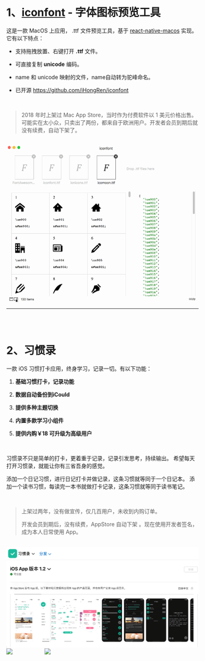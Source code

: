 # 1、[iconfont](https://github.com/iHongRen/iconfont) - 字体图标预览工具

这是一款 MacOS 上应用， .ttf 文件预览工具，基于 [react-native-macos](https://github.com/ptmt/react-native-macos)  实现。它有以下特点：

- 支持拖拽放置、右键打开 **.ttf** 文件。

- 可直接复制 **unicode** 编码。

- name 和 unicode 映射的文件，name自动转为驼峰命名。

- 已开源 https://github.com/iHongRen/iconfont   

<br>

> 2018 年时上架过  Mac App Store，当时作为付费软件以 1 美元价格出售。可能实在太小众，只卖出了两份，都来自于欧洲用户。开发者会员到期后就没有续费，自动下架了。   

<br>
<img src="https://raw.githubusercontent.com/iHongRen/iconfont/master/screenshots/view.gif">

---
<br>
<br>

# 2、习惯录

一款 iOS 习惯打卡应用，终身学习，记录一切。有以下功能：

1. **基础习惯打卡，记录功能**

2. **数据自动备份到iCould**

3. **提供多种主题切换**

4. **内置多款学习小组件**

5. **提供内购￥18 可升级为高级用户**

<br>

习惯录不只是简单的打卡，更着重于记录，记录引发思考，持续输出。
希望每天打开习惯录，就能让你有三省吾身的感觉。     

添加一个日记习惯，进行日记打卡并做记录，这条习惯就等同于一个日记本。
添加一个读书习惯，每读完一本书就做打卡记录，这条习惯就等同于读书笔记。    

<br>


> 上架过两年，没有做宣传，仅几百用户，未收到内购订单。
>
> 开发会员到期后，没有续费，AppStore 自动下架 。现在使用开发者签名，成为本人日常使用 App。

<br>

<img src="https://raw.githubusercontent.com/iHongRen/iHongRen.github.io/master/screenshots/work/xiguanlu.png"> 

<br>

<img src="https://is1-ssl.mzstatic.com/image/thumb/PurpleSource122/v4/0d/b6/f2/0db6f289-59eb-f89b-6095-1b1e2256a317/59c0937d-a576-45ae-9db6-daa35b2d1480_Simulator_Screen_Shot_-_iPhone_13_Pro_Max_-_2022-05-11_at_16.37.50.png/400x800bb.png" width="300" style="display:inline;margin-right:80px;">

<img src="https://is1-ssl.mzstatic.com/image/thumb/PurpleSource122/v4/a2/e3/d7/a2e3d706-3f33-4144-f523-e2159f01fad2/73021f38-a760-4163-9393-0a853b2ad0de_Simulator_Screen_Shot_-_iPhone_13_Pro_Max_-_2022-05-11_at_16.46.52.png/400x800bb.png" width="300" style="display:inline;">